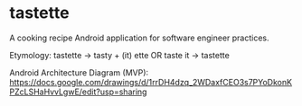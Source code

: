 # tastette
A cooking recipe Android application for software engineer practices.

Etymology:
tastette -> tasty + (it) ette
OR
taste it -> tastette

Android Architecture Diagram (MVP):
https://docs.google.com/drawings/d/1rrDH4dzq_2WDaxfCEO3s7PYoDkonKPZcLSHaHvvLgwE/edit?usp=sharing
